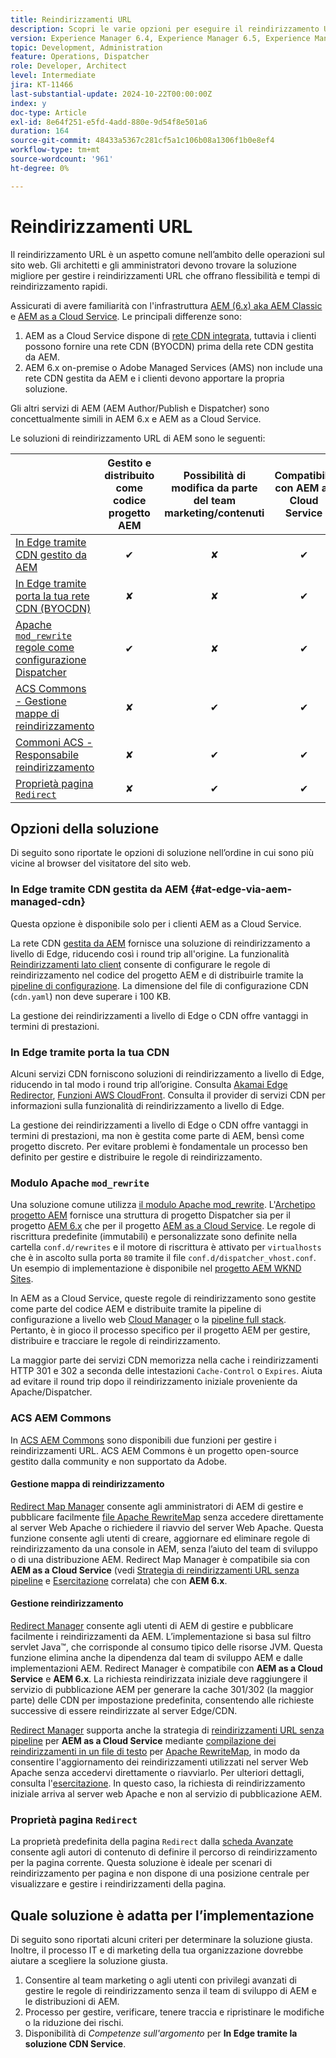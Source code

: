```yaml
---
title: Reindirizzamenti URL
description: Scopri le varie opzioni per eseguire il reindirizzamento URL in AEM.
version: Experience Manager 6.4, Experience Manager 6.5, Experience Manager as a Cloud Service
topic: Development, Administration
feature: Operations, Dispatcher
role: Developer, Architect
level: Intermediate
jira: KT-11466
last-substantial-update: 2024-10-22T00:00:00Z
index: y
doc-type: Article
exl-id: 8e64f251-e5fd-4add-880e-9d54f8e501a6
duration: 164
source-git-commit: 48433a5367c281cf5a1c106b08a1306f1b0e8ef4
workflow-type: tm+mt
source-wordcount: '961'
ht-degree: 0%

---
```


# Reindirizzamenti URL

Il reindirizzamento URL è un aspetto comune nell’ambito delle operazioni sul sito web. Gli architetti e gli amministratori devono trovare la soluzione migliore per gestire i reindirizzamenti URL che offrano flessibilità e tempi di reindirizzamento rapidi.

Assicurati di avere familiarità con l&#39;infrastruttura [AEM (6.x) aka AEM Classic](https://experienceleague.adobe.com/en/docs/experience-manager-learn/dispatcher-tutorial/chapter-2) e [AEM as a Cloud Service](https://experienceleague.adobe.com/en/docs/experience-manager-cloud-service/content/overview/architecture). Le principali differenze sono:

1. AEM as a Cloud Service dispone di [rete CDN integrata](https://experienceleague.adobe.com/en/docs/experience-manager-cloud-service/content/implementing/content-delivery/cdn), tuttavia i clienti possono fornire una rete CDN (BYOCDN) prima della rete CDN gestita da AEM.
1. AEM 6.x on-premise o Adobe Managed Services (AMS) non include una rete CDN gestita da AEM e i clienti devono apportare la propria soluzione.

Gli altri servizi di AEM (AEM Author/Publish e Dispatcher) sono concettualmente simili in AEM 6.x e AEM as a Cloud Service.

Le soluzioni di reindirizzamento URL di AEM sono le seguenti:

|                                                   | Gestito e distribuito come codice progetto AEM | Possibilità di modifica da parte del team marketing/contenuti | Compatibile con AEM as Cloud Service | Dove avviene l’esecuzione del reindirizzamento |
|---------------------------------------------------|:-----------------------:|:---------------------:|:---------------------:| :---------------------:|
| [In Edge tramite CDN gestito da AEM](#at-edge-via-aem-managed-cdn) | ✔ | ✘ | ✔ | Edge/CDN (integrato) |
| [In Edge tramite porta la tua rete CDN (BYOCDN)](#at-edge-via-bring-your-own-cdn) | ✘ | ✘ | ✔ | Edge/CDN (BIOCDN) |
| [Apache `mod_rewrite` regole come configurazione Dispatcher](#apache-mod_rewrite-module) | ✔ | ✘ | ✔ | Dispatcher |
| [ACS Commons - Gestione mappe di reindirizzamento](#redirect-map-manager) | ✘ | ✔ | ✔ | Dispatcher |
| [Commoni ACS - Responsabile reindirizzamento](#redirect-manager) | ✘ | ✔ | ✔ | AEM/Dispatcher |
| [Proprietà pagina `Redirect`](#the-redirect-page-property) | ✘ | ✔ | ✔ | AEM |


## Opzioni della soluzione

Di seguito sono riportate le opzioni di soluzione nell’ordine in cui sono più vicine al browser del visitatore del sito web.

### In Edge tramite CDN gestita da AEM {#at-edge-via-aem-managed-cdn}

Questa opzione è disponibile solo per i clienti AEM as a Cloud Service.

La rete CDN [gestita da AEM](https://experienceleague.adobe.com/en/docs/experience-manager-cloud-service/content/implementing/content-delivery/cdn) fornisce una soluzione di reindirizzamento a livello di Edge, riducendo così i round trip all&#39;origine. La funzionalità [Reindirizzamenti lato client](https://experienceleague.adobe.com/en/docs/experience-manager-cloud-service/content/implementing/content-delivery/cdn-configuring-traffic#client-side-redirectors) consente di configurare le regole di reindirizzamento nel codice del progetto AEM e di distribuirle tramite la [pipeline di configurazione](https://experienceleague.adobe.com/en/docs/experience-manager-learn/cloud-service/security/traffic-filter-and-waf-rules/how-to-setup#deploy-rules-through-cloud-manager). La dimensione del file di configurazione CDN (`cdn.yaml`) non deve superare i 100 KB.

La gestione dei reindirizzamenti a livello di Edge o CDN offre vantaggi in termini di prestazioni.

### In Edge tramite porta la tua CDN

Alcuni servizi CDN forniscono soluzioni di reindirizzamento a livello di Edge, riducendo in tal modo i round trip all’origine. Consulta [Akamai Edge Redirector](https://techdocs.akamai.com/cloudlets/docs/what-edge-redirector), [Funzioni AWS CloudFront](https://docs.aws.amazon.com/AmazonCloudFront/latest/DeveloperGuide/cloudfront-functions.html). Consulta il provider di servizi CDN per informazioni sulla funzionalità di reindirizzamento a livello di Edge.

La gestione dei reindirizzamenti a livello di Edge o CDN offre vantaggi in termini di prestazioni, ma non è gestita come parte di AEM, bensì come progetto discreto. Per evitare problemi è fondamentale un processo ben definito per gestire e distribuire le regole di reindirizzamento.


### Modulo Apache `mod_rewrite`

Una soluzione comune utilizza [il modulo Apache mod_rewrite](https://httpd.apache.org/docs/current/mod/mod_rewrite.html). L&#39;[Archetipo progetto AEM](https://github.com/adobe/aem-project-archetype) fornisce una struttura di progetto Dispatcher sia per il progetto [AEM 6.x](https://github.com/adobe/aem-project-archetype/tree/develop/src/main/archetype/dispatcher.ams#file-structure) che per il progetto [AEM as a Cloud Service](https://github.com/adobe/aem-project-archetype/tree/develop/src/main/archetype/dispatcher.cloud#file-structure). Le regole di riscrittura predefinite (immutabili) e personalizzate sono definite nella cartella `conf.d/rewrites` e il motore di riscrittura è attivato per `virtualhosts` che è in ascolto sulla porta `80` tramite il file `conf.d/dispatcher_vhost.conf`. Un esempio di implementazione è disponibile nel [progetto AEM WKND Sites](https://github.com/adobe/aem-guides-wknd/tree/main/dispatcher/src/conf.d/rewrites).

In AEM as a Cloud Service, queste regole di reindirizzamento sono gestite come parte del codice AEM e distribuite tramite la pipeline di configurazione a livello web [Cloud Manager](https://experienceleague.adobe.com/en/docs/experience-manager-cloud-service/content/implementing/using-cloud-manager/cicd-pipelines/introduction-ci-cd-pipelines) o la [pipeline full stack](https://experienceleague.adobe.com/en/docs/experience-manager-cloud-service/content/implementing/using-cloud-manager/cicd-pipelines/introduction-ci-cd-pipelines). Pertanto, è in gioco il processo specifico per il progetto AEM per gestire, distribuire e tracciare le regole di reindirizzamento.

La maggior parte dei servizi CDN memorizza nella cache i reindirizzamenti HTTP 301 e 302 a seconda delle intestazioni `Cache-Control` o `Expires`. Aiuta ad evitare il round trip dopo il reindirizzamento iniziale proveniente da Apache/Dispatcher.


### ACS AEM Commons

In [ACS AEM Commons](https://adobe-consulting-services.github.io/acs-aem-commons/) sono disponibili due funzioni per gestire i reindirizzamenti URL. ACS AEM Commons è un progetto open-source gestito dalla community e non supportato da Adobe.

#### Gestione mappa di reindirizzamento

[Redirect Map Manager](https://adobe-consulting-services.github.io/acs-aem-commons/features/redirect-map-manager/index.html) consente agli amministratori di AEM di gestire e pubblicare facilmente [file Apache RewriteMap](https://httpd.apache.org/docs/2.4/rewrite/rewritemap.html) senza accedere direttamente al server Web Apache o richiedere il riavvio del server Web Apache. Questa funzione consente agli utenti di creare, aggiornare ed eliminare regole di reindirizzamento da una console in AEM, senza l’aiuto del team di sviluppo o di una distribuzione AEM. Redirect Map Manager è compatibile sia con **AEM as a Cloud Service** (vedi [Strategia di reindirizzamenti URL senza pipeline](https://experienceleague.adobe.com/en/docs/experience-manager-cloud-service/content/implementing/content-delivery/pipeline-free-url-redirects) e [Esercitazione](https://experienceleague.adobe.com/en/docs/experience-manager-learn/foundation/administration/implementing-pipeline-free-url-redirects#acs-commons---redirect-map-manager) correlata) che con **AEM 6.x**.

#### Gestione reindirizzamento

[Redirect Manager](https://adobe-consulting-services.github.io/acs-aem-commons/features/redirect-manager/index.html) consente agli utenti di AEM di gestire e pubblicare facilmente i reindirizzamenti da AEM. L’implementazione si basa sul filtro servlet Java™, che corrisponde al consumo tipico delle risorse JVM. Questa funzione elimina anche la dipendenza dal team di sviluppo AEM e dalle implementazioni AEM. Redirect Manager è compatibile con **AEM as a Cloud Service** e **AEM 6.x**. La richiesta reindirizzata iniziale deve raggiungere il servizio di pubblicazione AEM per generare la cache 301/302 (la maggior parte) delle CDN per impostazione predefinita, consentendo alle richieste successive di essere reindirizzate al server Edge/CDN.

[Redirect Manager](https://adobe-consulting-services.github.io/acs-aem-commons/features/redirect-manager/index.html) supporta anche la strategia di [reindirizzamenti URL senza pipeline](https://experienceleague.adobe.com/en/docs/experience-manager-cloud-service/content/implementing/content-delivery/pipeline-free-url-redirects) per **AEM as a Cloud Service** mediante [compilazione dei reindirizzamenti in un file di testo](https://adobe-consulting-services.github.io/acs-aem-commons/features/redirect-manager/subpages/rewritemap.html) per [Apache RewriteMap](https://httpd.apache.org/docs/2.4/rewrite/rewritemap.html), in modo da consentire l&#39;aggiornamento dei reindirizzamenti utilizzati nel server Web Apache senza accedervi direttamente o riavviarlo. Per ulteriori dettagli, consulta l&#39;[esercitazione](https://experienceleague.adobe.com/en/docs/experience-manager-learn/foundation/administration/implementing-pipeline-free-url-redirects#acs-commons---redirect-manager). In questo caso, la richiesta di reindirizzamento iniziale arriva al server web Apache e non al servizio di pubblicazione AEM.

### Proprietà pagina `Redirect`

La proprietà predefinita della pagina `Redirect` dalla [scheda Avanzate](https://experienceleague.adobe.com/docs/experience-manager-cloud-service/content/sites/authoring/sites-console/page-properties.html) consente agli autori di contenuto di definire il percorso di reindirizzamento per la pagina corrente. Questa soluzione è ideale per scenari di reindirizzamento per pagina e non dispone di una posizione centrale per visualizzare e gestire i reindirizzamenti della pagina.

## Quale soluzione è adatta per l’implementazione

Di seguito sono riportati alcuni criteri per determinare la soluzione giusta. Inoltre, il processo IT e di marketing della tua organizzazione dovrebbe aiutare a scegliere la soluzione giusta.

1. Consentire al team marketing o agli utenti con privilegi avanzati di gestire le regole di reindirizzamento senza il team di sviluppo di AEM e le distribuzioni di AEM.
1. Processo per gestire, verificare, tenere traccia e ripristinare le modifiche o la riduzione dei rischi.
1. Disponibilità di _Competenze sull&#39;argomento_ per **In Edge tramite la soluzione CDN Service**.
